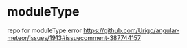 # moduleType
repo for moduleType error
https://github.com/Urigo/angular-meteor/issues/1913#issuecomment-387744157
